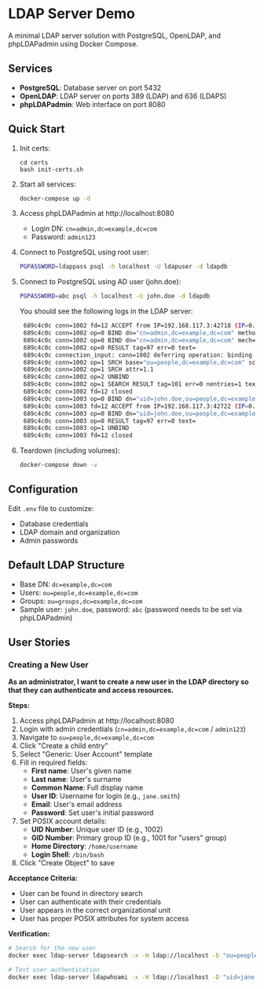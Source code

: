 # LDAP Server Demo

A minimal LDAP server solution with PostgreSQL, OpenLDAP, and phpLDAPadmin using Docker Compose.

## Services

- **PostgreSQL**: Database server on port 5432
- **OpenLDAP**: LDAP server on ports 389 (LDAP) and 636 (LDAPS)
- **phpLDAPadmin**: Web interface on port 8080

## Quick Start

1. Init certs:
   ```
   cd certs
   bash init-certs.sh
   ```

2. Start all services:
   ```bash
   docker-compose up -d
   ```

3. Access phpLDAPadmin at http://localhost:8080
   - Login DN: `cn=admin,dc=example,dc=com`
   - Password: `admin123`

4. Connect to PostgreSQL using root user:
   ```bash
   PGPASSWORD=ldappass psql -h localhost -U ldapuser -d ldapdb
   ```

5. Connect to PostgreSQL using AD user (john.doe):
   ```bash
   PGPASSWORD=abc psql -h localhost -U john.doe -d ldapdb
   ```

   You should see the following logs in the LDAP server:
   ```bash
    689c4c0c conn=1002 fd=12 ACCEPT from IP=192.168.117.3:42718 (IP=0.0.0.0:389)
    689c4c0c conn=1002 op=0 BIND dn="cn=admin,dc=example,dc=com" method=128
    689c4c0c conn=1002 op=0 BIND dn="cn=admin,dc=example,dc=com" mech=SIMPLE ssf=0
    689c4c0c conn=1002 op=0 RESULT tag=97 err=0 text=
    689c4c0c connection_input: conn=1002 deferring operation: binding
    689c4c0c conn=1002 op=1 SRCH base="ou=people,dc=example,dc=com" scope=2 deref=0 filter="(uid=john.doe)"
    689c4c0c conn=1002 op=1 SRCH attr=1.1
    689c4c0c conn=1002 op=2 UNBIND
    689c4c0c conn=1002 op=1 SEARCH RESULT tag=101 err=0 nentries=1 text=
    689c4c0c conn=1002 fd=12 closed
    689c4c0c conn=1003 op=0 BIND dn="uid=john.doe,ou=people,dc=example,dc=com" method=128
    689c4c0c conn=1003 fd=12 ACCEPT from IP=192.168.117.3:42722 (IP=0.0.0.0:389)
    689c4c0c conn=1003 op=0 BIND dn="uid=john.doe,ou=people,dc=example,dc=com" mech=SIMPLE ssf=0
    689c4c0c conn=1003 op=0 RESULT tag=97 err=0 text=
    689c4c0c conn=1003 op=1 UNBIND
    689c4c0c conn=1003 fd=12 closed
   ```

6. Teardown (including volumes):
    ```bash
    docker-compose down -v
    ```

## Configuration

Edit `.env` file to customize:
- Database credentials
- LDAP domain and organization
- Admin passwords

## Default LDAP Structure

- Base DN: `dc=example,dc=com`
- Users: `ou=people,dc=example,dc=com`
- Groups: `ou=groups,dc=example,dc=com`
- Sample user: `john.doe`, password: `abc` (password needs to be set via phpLDAPadmin)

## User Stories

### Creating a New User

**As an administrator, I want to create a new user in the LDAP directory so that they can authenticate and access resources.**

**Steps:**
1. Access phpLDAPadmin at http://localhost:8080
2. Login with admin credentials (`cn=admin,dc=example,dc=com` / `admin123`)
3. Navigate to `ou=people,dc=example,dc=com`
4. Click "Create a child entry"
5. Select "Generic: User Account" template
6. Fill in required fields:
   - **First name**: User's given name
   - **Last name**: User's surname
   - **Common Name**: Full display name
   - **User ID**: Username for login (e.g., `jane.smith`)
   - **Email**: User's email address
   - **Password**: Set user's initial password
7. Set POSIX account details:
   - **UID Number**: Unique user ID (e.g., 1002)
   - **GID Number**: Primary group ID (e.g., 1001 for "users" group)
   - **Home Directory**: `/home/username`
   - **Login Shell**: `/bin/bash`
8. Click "Create Object" to save

**Acceptance Criteria:**
- User can be found in directory search
- User can authenticate with their credentials
- User appears in the correct organizational unit
- User has proper POSIX attributes for system access

**Verification:**
```bash
# Search for the new user
docker exec ldap-server ldapsearch -x -H ldap://localhost -b "ou=people,dc=example,dc=com" -D "cn=admin,dc=example,dc=com" -w admin123 "(uid=jane.smith)"

# Test user authentication
docker exec ldap-server ldapwhoami -x -H ldap://localhost -D "uid=jane.smith,ou=people,dc=example,dc=com" -w userpassword
```